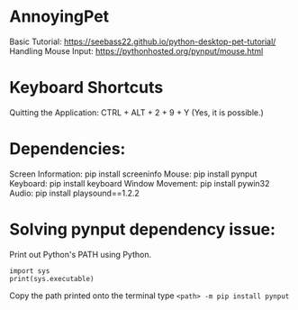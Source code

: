 # AnnoyingPet
Basic Tutorial: https://seebass22.github.io/python-desktop-pet-tutorial/
Handling Mouse Input: https://pythonhosted.org/pynput/mouse.html

# Keyboard Shortcuts
Quitting the Application: CTRL + ALT + 2 + 9 + Y (Yes, it is possible.)

# Dependencies:
Screen Information: pip install screeninfo
Mouse: pip install pynput
Keyboard: pip install keyboard
Window Movement: pip install pywin32
Audio: pip install playsound==1.2.2

# Solving pynput dependency issue:
Print out Python's PATH using Python.
```
import sys
print(sys.executable)
```
Copy the path printed onto the terminal type `<path> -m pip install pynput`